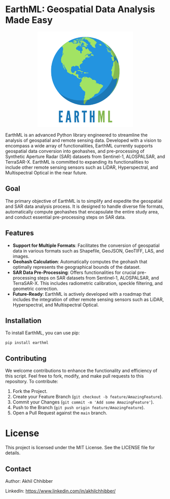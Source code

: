 # EarthML: Geospatial Data Analysis Made Easy
<p align="center">
  <img src="https://github.com/akhilchibber/earthml/blob/main/earthml_logo.png?raw=true" width="300" alt="earthml Logo">
</p>

EarthML is an advanced Python library engineered to streamline the analysis of geospatial and remote sensing data. Developed with a vision to encompass a wide array of functionalities, EarthML currently supports geospatial data conversion into geohashes, and pre-processing of Synthetic Aperture Radar (SAR) datasets from Sentinel-1, ALOSPALSAR, and TerraSAR-X. EarthML is committed to expanding its functionalities to include other remote sensing sensors such as LiDAR, Hyperspectral, and Multispectral Optical in the near future.

## Goal

The primary objective of EarthML is to simplify and expedite the geospatial and SAR data analysis process. It is designed to handle diverse file formats, automatically compute geohashes that encapsulate the entire study area, and conduct essential pre-processing steps on SAR data.

## Features

- **Support for Multiple Formats**: Facilitates the conversion of geospatial data in various formats such as Shapefile, GeoJSON, GeoTIFF, LAS, and images.
- **Geohash Calculation**: Automatically computes the geohash that optimally represents the geographical bounds of the dataset.
- **SAR Data Pre-Processing**: Offers functionalities for crucial pre-processing steps on SAR datasets from Sentinel-1, ALOSPALSAR, and TerraSAR-X. This includes radiometric calibration, speckle filtering, and geometric correction.
- **Future-Ready**: EarthML is actively developed with a roadmap that includes the integration of other remote sensing sensors such as LiDAR, Hyperspectral, and Multispectral Optical.

## Installation

To install EarthML, you can use pip:

```
pip install earthml
```





## Contributing

We welcome contributions to enhance the functionality and efficiency of this script. Feel free to fork, modify, and make pull requests to this repository. To contribute:

1. Fork the Project.
2. Create your Feature Branch (`git checkout -b feature/AmazingFeature`).
3. Commit your Changes (`git commit -m 'Add some AmazingFeature'`).
4. Push to the Branch (`git push origin feature/AmazingFeature`).
5. Open a Pull Request against the `main` branch.





# License
This project is licensed under the MIT License. See the LICENSE file for details.





## Contact

Author: Akhil Chhibber

LinkedIn: https://www.linkedin.com/in/akhilchhibber/
